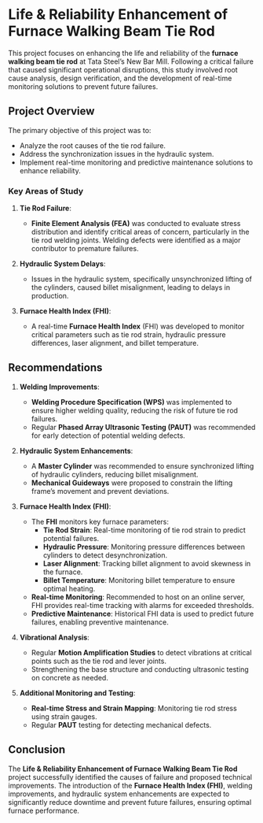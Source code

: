 # Life & Reliability Enhancement of Furnace Walking Beam Tie Rod

This project focuses on enhancing the life and reliability of the **furnace walking beam tie rod** at Tata Steel’s New Bar Mill. Following a critical failure that caused significant operational disruptions, this study involved root cause analysis, design verification, and the development of real-time monitoring solutions to prevent future failures.

## Project Overview

The primary objective of this project was to:
- Analyze the root causes of the tie rod failure.
- Address the synchronization issues in the hydraulic system.
- Implement real-time monitoring and predictive maintenance solutions to enhance reliability.

### Key Areas of Study

1. **Tie Rod Failure**:
   - **Finite Element Analysis (FEA)** was conducted to evaluate stress distribution and identify critical areas of concern, particularly in the tie rod welding joints. Welding defects were identified as a major contributor to premature failures.

2. **Hydraulic System Delays**:
   - Issues in the hydraulic system, specifically unsynchronized lifting of the cylinders, caused billet misalignment, leading to delays in production.

3. **Furnace Health Index (FHI)**:
   - A real-time **Furnace Health Index** (FHI) was developed to monitor critical parameters such as tie rod strain, hydraulic pressure differences, laser alignment, and billet temperature.

## Recommendations

1. **Welding Improvements**:
   - **Welding Procedure Specification (WPS)** was implemented to ensure higher welding quality, reducing the risk of future tie rod failures.
   - Regular **Phased Array Ultrasonic Testing (PAUT)** was recommended for early detection of potential welding defects.

2. **Hydraulic System Enhancements**:
   - A **Master Cylinder** was recommended to ensure synchronized lifting of hydraulic cylinders, reducing billet misalignment.
   - **Mechanical Guideways** were proposed to constrain the lifting frame’s movement and prevent deviations.

3. **Furnace Health Index (FHI)**:
   - The **FHI** monitors key furnace parameters:
     - **Tie Rod Strain**: Real-time monitoring of tie rod strain to predict potential failures.
     - **Hydraulic Pressure**: Monitoring pressure differences between cylinders to detect desynchronization.
     - **Laser Alignment**: Tracking billet alignment to avoid skewness in the furnace.
     - **Billet Temperature**: Monitoring billet temperature to ensure optimal heating.
   - **Real-time Monitoring**: Recommended to host on an online server, FHI provides real-time tracking with alarms for exceeded thresholds.
   - **Predictive Maintenance**: Historical FHI data is used to predict future failures, enabling preventive maintenance.

4. **Vibrational Analysis**:
   - Regular **Motion Amplification Studies** to detect vibrations at critical points such as the tie rod and lever joints.
   - Strengthening the base structure and conducting ultrasonic testing on concrete as needed.

5. **Additional Monitoring and Testing**:
   - **Real-time Stress and Strain Mapping**: Monitoring tie rod stress using strain gauges.
   - Regular **PAUT** testing for detecting mechanical defects.

## Conclusion

The **Life & Reliability Enhancement of Furnace Walking Beam Tie Rod** project successfully identified the causes of failure and proposed technical improvements. The introduction of the **Furnace Health Index (FHI)**, welding improvements, and hydraulic system enhancements are expected to significantly reduce downtime and prevent future failures, ensuring optimal furnace performance.

